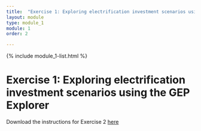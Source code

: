 ```yaml
---
title:  "Exercise 1: Exploring electrification investment scenarios using the GEP Explorer"
layout: module
type: module_1
module: 1
order: 2

---
```


{% include module_1-list.html %}

# Exercise 1: Exploring electrification investment scenarios using the GEP Explorer

Download the instructions for Exercise 2 [here](https://drive.google.com/file/d/1JmUO0JMkEguxQHwyOVK87B1FegSociJy/view?usp=sharing)